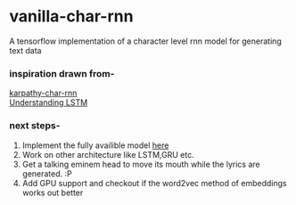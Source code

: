 # vanilla-char-rnn
A tensorflow implementation of a character level rnn model for generating text data

### inspiration drawn from-
[karpathy-char-rnn](https://gist.github.com/karpathy/d4dee566867f8291f086)  
[Understanding LSTM](https://colah.github.io/posts/2015-08-Understanding-LSTMs/)

### next steps-
1. Implement the fully availible model [here](https://github.com/karpathy/char-rnn)
1. Work on other architecture like LSTM,GRU etc.
1. Get a talking eminem head to move its mouth while the lyrics are generated. :P 
1. Add GPU support and checkout if the word2vec method of embeddings works out better
